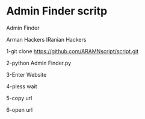 # Admin Finder scritp
Admin Finder

Arman Hackers
IRanian  Hackers

1-git clone https://github.com/ARAMNscript/script.git


2-python Admin Finder.py


3-Enter Website


4-pless wait


5-copy url


6-open url

